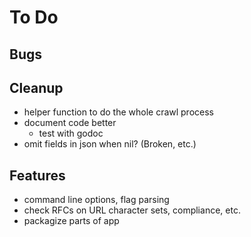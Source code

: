 # To Do

## Bugs

## Cleanup

* helper function to do the whole crawl process
* document code better
  * test with godoc
* omit fields in json when nil? (Broken, etc.)

## Features

* command line options, flag parsing
* check RFCs on URL character sets, compliance, etc.
* packagize parts of app
